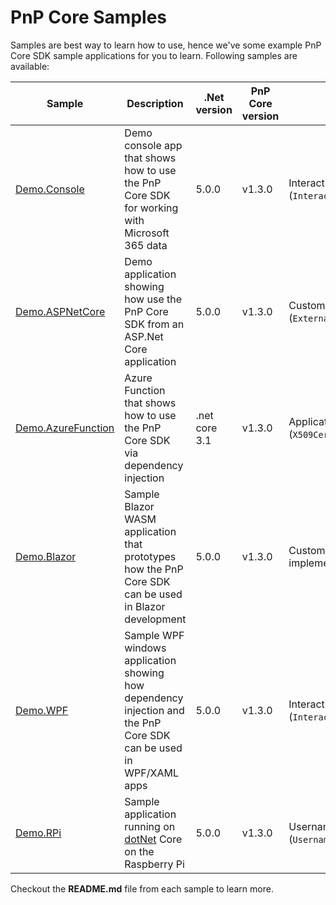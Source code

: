 # PnP Core Samples

Samples are best way to learn how to use, hence we've some example PnP Core SDK sample applications for you to learn. Following samples are available:

Sample | Description | .Net version | PnP Core version | Authentication Type
-------|-------------|-----------------|-------------|----------------
[Demo.Console](Demo.Console/README.md) | Demo console app that shows how to use the PnP Core SDK for working with Microsoft 365 data | 5.0.0 | v1.3.0 | Interactive login (`InteractiveAuthenticationProvider`)
[Demo.ASPNetCore](Demo.ASPNetCore/README.md) | Demo application showing how use the PnP Core SDK from an ASP.Net Core application | 5.0.0 | v1.3.0 | Custom authentication is used via the (`ExternalAuthenticationProvider`)
[Demo.AzureFunction](Demo.AzureFunction/README.md) | Azure Function that shows how to use the PnP Core SDK via dependency injection | .net core 3.1 | v1.3.0 | Application permissions (`X509CertificateAuthenticationProvider`)
[Demo.Blazor](Demo.Blazor/README.md) | Sample Blazor WASM application that prototypes how the PnP Core SDK can be used in Blazor development | 5.0.0 | v1.3.0 | Custom `IAuthenticationProvider` implementation
[Demo.WPF](Demo.WPF/README.md) | Sample WPF windows application showing how dependency injection and the PnP Core SDK can be used in WPF/XAML apps | 5.0.0 | v1.3.0 | Interactive login (`InteractiveAuthenticationProvider`) 
[Demo.RPi](Demo.RPi/README.md) | Sample application running on [dotNet](https://dotnet.microsoft.com/download/dotnet-core/3.1) Core on the Raspberry Pi | 5.0.0 | v1.3.0 | Username password login (`UsernamePasswordAuthenticationProvider`)

Checkout the **README.md** file from each sample to learn more.
